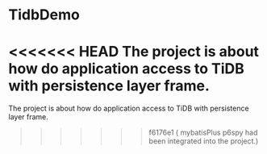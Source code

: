# TidbDemo
<<<<<<< HEAD
The project is about how do application access to  TiDB with persistence layer frame. 
=======

The project is about how do application access to TiDB with persistence layer frame.
>>>>>>> f6176e1 ( mybatisPlus p6spy had  been integrated into  the project.)
